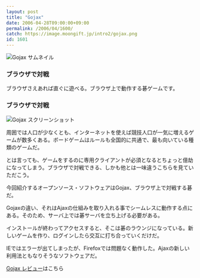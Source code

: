 ```yaml
---
layout: post
title: "Gojax"
date: 2006-04-28T09:00:00+09:00
permalink: /2006/04/1600/
catch: https://image.moongift.jp/intro2/gojax.png
id: 1601
---
```

 ![Gojax サムネイル](https://image.moongift.jp/intro2/gojax.t.png "Gojax サムネイル")
  

### ブラウザで対戦
  
ブラウザさえあれば直ぐに遊べる。ブラウザ上で動作する碁ゲームです。  
<!--more-->  

### ブラウザで対戦
  

![Gojax スクリーンショット](https://image.moongift.jp/intro2/gojax.png "Gojax スクリーンショット")

  

周囲では人口が少なくとも、インターネットを使えば競技人口が一気に増えるゲームが数多くある。ボードゲームはルールも全国的に共通で、最も向いている種類のゲームだ。

  

とは言っても、ゲームをするのに専用クライアントが必須となるとちょっと億劫になってしまう。ブラウザで対戦できる、しかも他とは一味違うこちらを見ていただこう。

  

今回紹介するオープンソース・ソフトウェアはGojax、ブラウザ上で対戦する碁だ。

  

Gojaxの違い、それはAjaxの仕組みを取り入れる事でシームレスに動作する点にある。そのため、サーバ上では碁サーバを立ち上げる必要がある。

  

インストールが終わってアクセスすると、そこは碁のラウンジになっている。新しいゲームを作り、ログインしたら交互に打ち合っていくだけだ。

  

IEではエラーが出てしまったが、Firefoxでは問題なく動作した。Ajaxの新しい利用法ともなりそうなソフトウェアだ。

  

[Gojax レビュー](http://oss.moongift.jp/review/i-1603.html)はこちら

